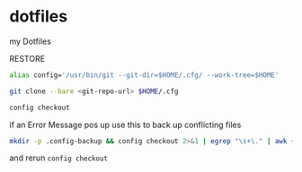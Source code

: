 # dotfiles
my Dotfiles


RESTORE
```bash
alias config='/usr/bin/git --git-dir=$HOME/.cfg/ --work-tree=$HOME'
```
```bash
git clone --bare <git-repo-url> $HOME/.cfg
```
```bash
config checkout
```
if an Error Message pos up use this to back up conflicting files

```bash
mkdir -p .config-backup && config checkout 2>&1 | egrep "\s+\." | awk {'print $1'} | xargs -I{} mv {} .config-backup/{}
```
and rerun ```config checkout```
